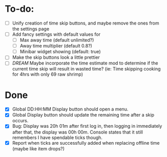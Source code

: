 # To-do:

-   [ ] Unify creation of time skip buttons, and maybe remove the ones from the settings page
-   [ ] Add fancy settings with default values for
    -   [ ] Max away time (default unlimited?)
    -   [ ] Away time multiplier (default 0.8?)
    -   [ ] Minibar widget showing (default: true)
-   [ ] Make the skip buttons look a little prettier
-   [ ] _DREAM_ Maybe incorporate the time estimate mod to determine if the current time skip will result in wasted time? (ie: Time skipping cooking for 4hrs with only 69 raw shrimp)

# Done

-   [x] Global DD:HH:MM Display button should open a menu.
-   [x] Global Display button should update the remaining time after a skip occurs.
-   [x] Bug: Display was 20h 01m after first log in, then logging in immediately after that, the display was 00h 00m. Console states that it still remembers I have spendable ticks though.
-   [x] Report when ticks are successfully added when replacing offline time (maybe like item drops?)

